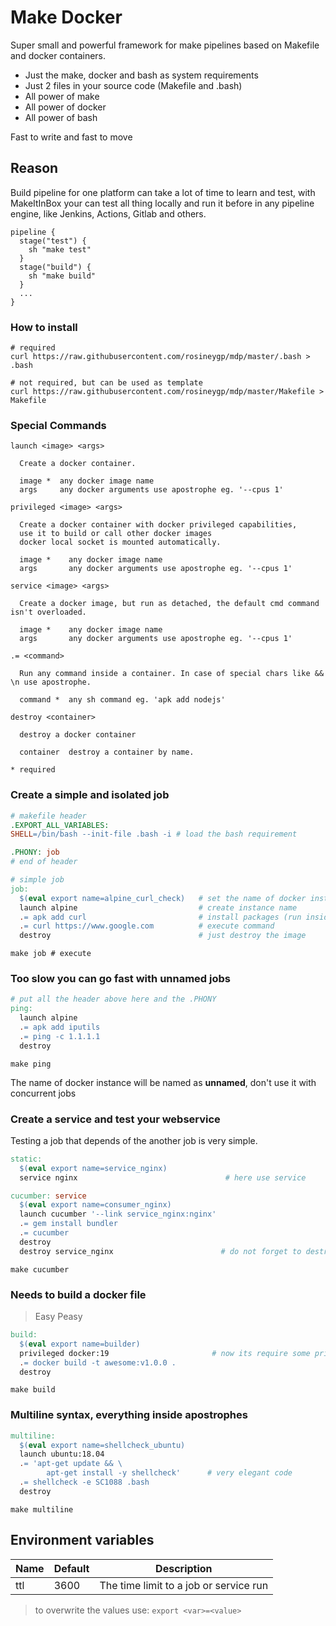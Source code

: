 # Make Docker

Super small and powerful framework for make pipelines based on Makefile and docker containers.

- Just the make, docker and bash as system requirements
- Just 2 files in your source code (Makefile and .bash)
- All power of make
- All power of docker
- All power of bash

Fast to write and fast to move

## Reason

Build pipeline for one platform can take a lot of time to learn and test, with MakeItInBox your can test all thing locally and run it before in any pipeline engine, like Jenkins, Actions, Gitlab and others.

```Jenkinsfile
pipeline {
  stage("test") {
    sh "make test"
  }
  stage("build") {
    sh "make build"
  }
  ...
}
```

### How to install

```Shell
# required
curl https://raw.githubusercontent.com/rosineygp/mdp/master/.bash > .bash

# not required, but can be used as template
curl https://raw.githubusercontent.com/rosineygp/mdp/master/Makefile > Makefile
```

### Special Commands

```
launch <image> <args>

  Create a docker container.

  image *  any docker image name
  args     any docker arguments use apostrophe eg. '--cpus 1'

privileged <image> <args>

  Create a docker container with docker privileged capabilities, 
  use it to build or call other docker images
  docker local socket is mounted automatically.

  image *    any docker image name
  args       any docker arguments use apostrophe eg. '--cpus 1'

service <image> <args>

  Create a docker image, but run as detached, the default cmd command isn't overloaded.

  image *    any docker image name
  args       any docker arguments use apostrophe eg. '--cpus 1'

.= <command>

  Run any command inside a container. In case of special chars like && \n use apostrophe.

  command *  any sh command eg. 'apk add nodejs'

destroy <container>

  destroy a docker container

  container  destroy a container by name.

* required
```



### Create a simple and isolated job

```Makefile
# makefile header
.EXPORT_ALL_VARIABLES:
SHELL=/bin/bash --init-file .bash -i # load the bash requirement

.PHONY: job
# end of header

# simple job
job:
  $(eval export name=alpine_curl_check)   # set the name of docker instance
  launch alpine                           # create instance name
  .= apk add curl                         # install packages (run inside image)
  .= curl https://www.google.com          # execute command
  destroy                                 # just destroy the image
```
```Shell
make job # execute
```

### Too slow you can go fast with unnamed jobs

```Makefile
# put all the header above here and the .PHONY
ping:
  launch alpine
  .= apk add iputils
  .= ping -c 1.1.1.1
  destroy
```

```Shell
make ping
```

The name of docker instance will be named as **unnamed**, don't use it with concurrent jobs

### Create a service and test your webservice

Testing a job that depends of the another job is very simple.

```Makefile
static:
  $(eval export name=service_nginx)
  service nginx                                 # here use service

cucumber: service
  $(eval export name=consumer_nginx)
  launch cucumber '--link service_nginx:nginx'
  .= gem install bundler
  .= cucumber
  destroy
  destroy service_nginx                        # do not forget to destroy the service
```

```Shell
make cucumber
```

### Needs to build a docker file
> Easy Peasy

```Makefile
build:
  $(eval export name=builder)
  privileged docker:19                       # now its require some privileges
  .= docker build -t awesome:v1.0.0 .
  destroy
```

```Shell
make build
```

### Multiline syntax, everything inside apostrophes

```Makefile
multiline:
  $(eval export name=shellcheck_ubuntu)
  launch ubuntu:18.04
  .= 'apt-get update && \
        apt-get install -y shellcheck'      # very elegant code
  .= shellcheck -e SC1088 .bash
  destroy
```

```Shell
make multiline
```

## Environment variables

|Name|Default|Description|
|----|-------|-----------|
|ttl|3600|The time limit to a job or service run|

> to overwrite the values use: `export <var>=<value>`